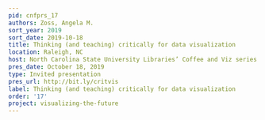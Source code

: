 ```yaml
---
pid: cnfprs_17
authors: Zoss, Angela M.
sort_year: 2019
sort_date: 2019-10-18
title: Thinking (and teaching) critically for data visualization
location: Raleigh, NC
host: North Carolina State University Libraries’ Coffee and Viz series
pres_date: October 18, 2019
type: Invited presentation
pres_url: http://bit.ly/critvis
label: Thinking (and teaching) critically for data visualization
order: '17'
project: visualizing-the-future
---
```

